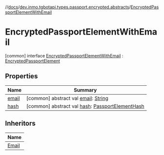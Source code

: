 //[docs](../../../index.md)/[dev.inmo.tgbotapi.types.passport.encrypted.abstracts](../index.md)/[EncryptedPassportElementWithEmail](index.md)



# EncryptedPassportElementWithEmail  
 [common] interface [EncryptedPassportElementWithEmail](index.md) : [EncryptedPassportElement](../-encrypted-passport-element/index.md)   


## Properties  
  
|  Name |  Summary | 
|---|---|
| <a name="dev.inmo.tgbotapi.types.passport.encrypted.abstracts/EncryptedPassportElementWithEmail/email/#/PointingToDeclaration/"></a>[email](email.md)| <a name="dev.inmo.tgbotapi.types.passport.encrypted.abstracts/EncryptedPassportElementWithEmail/email/#/PointingToDeclaration/"></a> [common] abstract val [email](email.md): [String](https://kotlinlang.org/api/latest/jvm/stdlib/kotlin/-string/index.html)   <br>|
| <a name="dev.inmo.tgbotapi.types.passport.encrypted.abstracts/EncryptedPassportElementWithEmail/hash/#/PointingToDeclaration/"></a>[hash](index.md#%5Bdev.inmo.tgbotapi.types.passport.encrypted.abstracts%2FEncryptedPassportElementWithEmail%2Fhash%2F%23%2FPointingToDeclaration%2F%5D%2FProperties%2F625018081)| <a name="dev.inmo.tgbotapi.types.passport.encrypted.abstracts/EncryptedPassportElementWithEmail/hash/#/PointingToDeclaration/"></a> [common] abstract val [hash](index.md#%5Bdev.inmo.tgbotapi.types.passport.encrypted.abstracts%2FEncryptedPassportElementWithEmail%2Fhash%2F%23%2FPointingToDeclaration%2F%5D%2FProperties%2F625018081): [PassportElementHash](../index.md#%5Bdev.inmo.tgbotapi.types.passport.encrypted.abstracts%2FPassportElementHash%2F%2F%2FPointingToDeclaration%2F%5D%2FClasslikes%2F625018081)   <br>|


## Inheritors  
  
|  Name | 
|---|
| <a name="dev.inmo.tgbotapi.types.passport.encrypted/Email///PointingToDeclaration/"></a>[Email](../../dev.inmo.tgbotapi.types.passport.encrypted/-email/index.md)|

